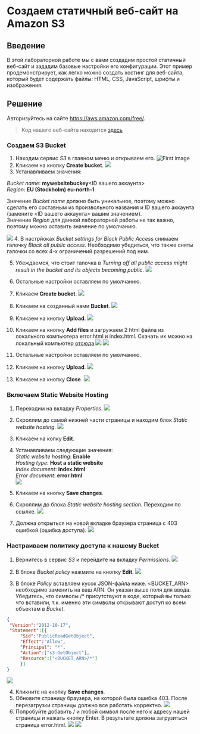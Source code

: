 # Создаем статичный веб-сайт на Amazon S3

## Введение
В этой лабораторной работе мы с вами создадим простой статичный веб-сайт и зададим базовые настройки его конфигурации. Этот пример продемонстрирует,  как легко можно создать хостинг для веб-сайта, который будет содержать файлы: HTML, CSS, JavaScript, шрифты и изображения.

## Решение
Авторизуйтесь на сайте https://aws.amazon.com/free/.
> Код нашего веб-сайта находится [здесь](./pages/)

### Создаем S3 Bucket 
1. Находим сервис _S3_ в главном меню и открываем его.
![First image](./images/1.png)
2. Кликаем на кнопку **Create bucket**.
![](./images/3.png)
3. Устанавливаем значения:

_Bucket name_: **mywebsitebuckey**<ID вашего аккаунта>  
_Region_: **EU (Stockholm) eu-north-1**

Значение _Bucket name_ должно быть уникальное, поэтому можно сделать его составным из произвольного названия и ID вашего аккаунта (замените <ID вашего аккаунта> вашим значением).  
Значение _Region_ для данной лабораторной работы не так важно, поэтому можно оставить значение по умолчанию.

![](./images/5.png)
4. В настрйоках _Bucket settings for Block Public Access_ снимаем галочку _Block all public access_.
Необходимо убедиться, что также сняты галочки со всех 4-х ограничений разрешений под ним.

5. Убеждаемся, что стоит галочка в _Turning off all public access might result in the bucket and its objects becoming public_.
![](./images/6.png)

6. Остальные настройки оставляем по умолчанию.

7. Кликаем  **Create bucket**.
![](./images/7.png)

8. Кликаем на созданный нами __Bucket__.
![](./images/8.png)

9. Кликаем на кнопку **Upload**.
![](./images/9.png)

10. Кликаем на кнопку **Add files** и загружаем 2 html файла из локального компьютера error.html и index.html.
Скачать их можно на локальный компьютер [отсюда](https://github.com/LakshinEdgar/dl)
![](./images/10.png)
![](./images/11.png)

11. Остальные настройки оставляем по умолчанию.
12. Кликаем на кнопку **Upload**.
![](./images/12.png)

13. Кликаем на кнопку **Close**.
![](./images/14.png)


### Включаем Static Website Hosting
1. Переходим на вкладку _Properties_.
![](./images/16.png)

2. Скроллим до самой нижней части страницы и находим блок _Static website hosting_.
![](./images/17.png)

3. Кликаем на копку **Edit**.

4. Устанавливаем следующие значения:  
_Static website hosting_: **Enable**  
_Hosting type_: **Host a static website**  
_Index document_: **index.html**  
_Error document_: **error.html**  
![](./images/18.png)

5. Кликаем на кнопку **Save changes**.
6. Скроллим до блока _Static website hosting section_. Переходим по ссылке.
![](./images/19.png)

7. Должна открыться на новой вкладке браузера страница с 403 ошибкой (ошибка доступа).
![](./images/20.png)

### Настраиваем политику доступа к нашему Bucket
1. Вернитесь в сервис _S3_ и перейдите на вкладку _Permissions_.
![](./images/21.png)

2. В блоке _Bucket policy_ нажмите на кнопку **Edit**.
![](./images/22.png)

3. В блоке _Policy_ вставляем кусок JSON-файла ниже. <BUCKET_ARN> необходимо заменить на ваш ARN. Он указан выше поля для ввода.
Убедитесь, что символы /* присутствуют в коде, который вы только что вставили, т.к. именно эти символы открывают доступ ко всем объектам в _Bucket_.
```json
{
 "Version":"2012-10-17",
 "Statement":[{ 
     "Sid":"PublicReadGetObject", 
     "Effect":"Allow", 
     "Principal": "*", 
     "Action":["s3:GetObject"], 
     "Resource":["<BUCKET_ARN>/*"] 
     }] 
}
```
![](./images/23.png)

4. Кликните на кнопку **Save changes**.
5. Обновите страницу браузера, на которой была ошибка 403. После перезагрузки страницы должно все работать корректно.
![](./images/24.png)
6. Попробуйте добавить / и любой символ после него к адресу нашей страницы и нажать кнопку Enter. В результате должна загрузиться страница error.html.
![](./images/25.png)
![](./images/26.png)

